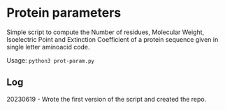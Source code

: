 # Protein parameters

Simple script to compute the Number of residues, Molecular Weight, Isoelectric Point and Extinction Coefficient of a protein sequence given in single letter aminoacid code.

Usage: `python3 prot-param.py`

## Log

20230619 - Wrote the first version of the script and created the repo.

